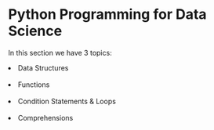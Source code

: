 # Python Programming for Data Science
In this section we have 3 topics:<br/>
<li>Data Structures</li><br/>
<li>Functions</li><br/>
<li>Condition Statements & Loops</li><br/>
<li>Comprehensions</li><br/>
